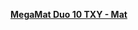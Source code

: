 [**MegaMat Duo 10 TXY - Mat**](https://www.exped.com/de/produkte/schlafmatten/megamat-duo-10-txy?sku=7640445455114)